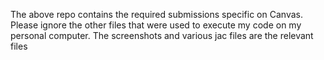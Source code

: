 The above repo contains the required submissions specific on Canvas. Please ignore the other files that were used to execute my code on my personal computer. The screenshots and various jac files are the relevant files
